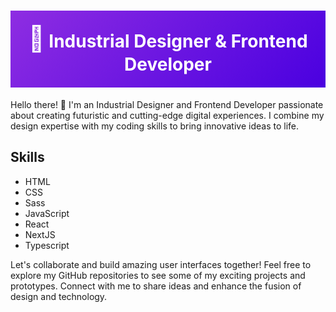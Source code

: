 <h1 style="background: linear-gradient(135deg, #8E2DE2, #4A00E0); padding: 20px; color: white; text-align: center;">
  <span style="font-size: 40px;">🚀</span> Industrial Designer & Frontend Developer
</h1>

<p>
  Hello there! 👋 I'm an Industrial Designer and Frontend Developer passionate about creating futuristic and cutting-edge digital experiences. I combine my design expertise with my coding skills to bring innovative ideas to life.
</p>

<h2>Skills</h2>
<ul>
  <li>HTML</li>
  <li>CSS</li>
  <li>Sass</li>
  <li>JavaScript</li>
  <li>React</li>
  <li>NextJS</li>
  <li>Typescript</li>
</ul>

<p>
  Let's collaborate and build amazing user interfaces together! Feel free to explore my GitHub repositories to see some of my exciting projects and prototypes. Connect with me to share ideas and enhance the fusion of design and technology.
</p>
